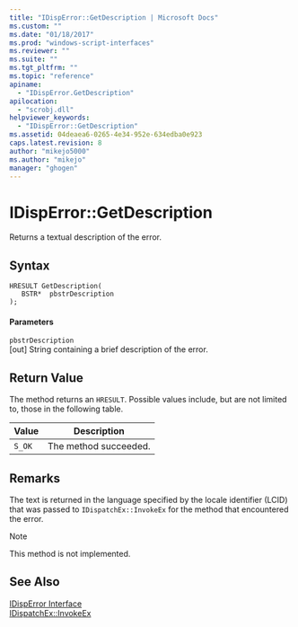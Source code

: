 ```yaml
---
title: "IDispError::GetDescription | Microsoft Docs"
ms.custom: ""
ms.date: "01/18/2017"
ms.prod: "windows-script-interfaces"
ms.reviewer: ""
ms.suite: ""
ms.tgt_pltfrm: ""
ms.topic: "reference"
apiname: 
  - "IDispError.GetDescription"
apilocation: 
  - "scrobj.dll"
helpviewer_keywords: 
  - "IDispError::GetDescription"
ms.assetid: 04deaea6-0265-4e34-952e-634edba0e923
caps.latest.revision: 8
author: "mikejo5000"
ms.author: "mikejo"
manager: "ghogen"
---
```

# IDispError::GetDescription
Returns a textual description of the error.  
  
## Syntax  
  
```  
HRESULT GetDescription(  
   BSTR*  pbstrDescription  
);  
```  
  
#### Parameters  
 `pbstrDescription`  
 [out] String containing a brief description of the error.  
  
## Return Value  
 The method returns an `HRESULT`. Possible values include, but are not limited to, those in the following table.  
  
|Value|Description|  
|-----------|-----------------|  
|`S_OK`|The method succeeded.|  
  
## Remarks  
 The text is returned in the language specified by the locale identifier (LCID) that was passed to `IDispatchEx::InvokeEx` for the method that encountered the error.  
  
> [!NOTE]
>  This method is not implemented.  
  
## See Also  
 [IDispError Interface](../../winscript/reference/idisperror-interface.md)   
 [IDispatchEx::InvokeEx](../../winscript/reference/idispatchex-invokeex.md)